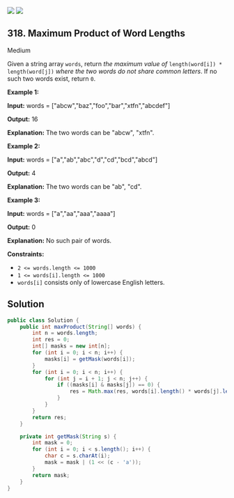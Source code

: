 [![](https://img.shields.io/github/stars/javadev/LeetCode-in-Java?label=Stars&style=flat-square)](https://github.com/javadev/LeetCode-in-Java)
[![](https://img.shields.io/github/forks/javadev/LeetCode-in-Java?label=Fork%20me%20on%20GitHub%20&style=flat-square)](https://github.com/javadev/LeetCode-in-Java/fork)

## 318\. Maximum Product of Word Lengths

Medium

Given a string array `words`, return _the maximum value of_ `length(word[i]) * length(word[j])` _where the two words do not share common letters_. If no such two words exist, return `0`.

**Example 1:**

**Input:** words = ["abcw","baz","foo","bar","xtfn","abcdef"]

**Output:** 16

**Explanation:** The two words can be "abcw", "xtfn". 

**Example 2:**

**Input:** words = ["a","ab","abc","d","cd","bcd","abcd"]

**Output:** 4

**Explanation:** The two words can be "ab", "cd". 

**Example 3:**

**Input:** words = ["a","aa","aaa","aaaa"]

**Output:** 0

**Explanation:** No such pair of words. 

**Constraints:**

*   `2 <= words.length <= 1000`
*   `1 <= words[i].length <= 1000`
*   `words[i]` consists only of lowercase English letters.

## Solution

```java
public class Solution {
    public int maxProduct(String[] words) {
        int n = words.length;
        int res = 0;
        int[] masks = new int[n];
        for (int i = 0; i < n; i++) {
            masks[i] = getMask(words[i]);
        }
        for (int i = 0; i < n; i++) {
            for (int j = i + 1; j < n; j++) {
                if ((masks[i] & masks[j]) == 0) {
                    res = Math.max(res, words[i].length() * words[j].length());
                }
            }
        }
        return res;
    }

    private int getMask(String s) {
        int mask = 0;
        for (int i = 0; i < s.length(); i++) {
            char c = s.charAt(i);
            mask = mask | (1 << (c - 'a'));
        }
        return mask;
    }
}
```